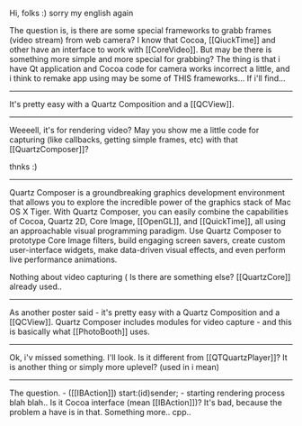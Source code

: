 

Hi, folks :) sorry my english again

The question is, is there are some special frameworks to grabb frames (video stream) from web camera? I know that Cocoa, [[QiuckTime]] and other have an interface to work with [[CoreVideo]]. But may be there is something more simple and more special for grabbing? The thing is that i have Qt application and Cocoa code for camera works incorrect a little, and i think to remake app using may be some of THIS frameworks... If i'll find... 

----

It's pretty easy with a Quartz Composition and a [[QCView]].

----

Weeeell, it's for rendering video? May you show me a little code for capturing (like callbacks, getting simple frames, etc) with that [[QuartzComposer]]?

thnks :)

----

Quartz Composer is a groundbreaking graphics development environment that allows you to explore the incredible power of the graphics stack of Mac OS X Tiger. With Quartz Composer, you can easily combine the capabilities of Cocoa, Quartz 2D, Core Image, [[OpenGL]], and [[QuickTime]], all using an approachable visual programming paradigm. Use Quartz Composer to prototype Core Image filters, build engaging screen savers, create custom user-interface widgets, make data-driven visual effects, and even perform live performance animations.

Nothing about video capturing ( Is there are something else? [[QuartzCore]] already used..

----

As another poster said - it's pretty easy with a Quartz Composition and a [[QCView]].  Quartz Composer includes modules for video capture - and this is basically what [[PhotoBooth]] uses.

----

Ok, i'v missed something. I'll look. Is it different from [[QTQuartzPlayer]]? It is another thing or simply more uplevel? (used in i mean)

----

The question. - ([[IBAction]]) start:(id)sender; - starting rendering process blah blah.. Is it Cocoa interface (mean [[IBAction]])? It's bad, because the problem a have is in that. Something more.. cpp..